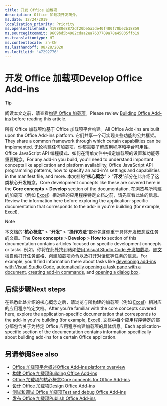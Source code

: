 ```yaml
---
title: 开发 Office 加载项
description: Office 加载项开发简介。
ms.date: 12/24/2019
localization_priority: Priority
ms.openlocfilehash: 419880e8872df20be5a3de40f480f70be2b18859
ms.sourcegitcommit: 9609bd5b4982cdaa2ea7637709a78a45835ffb19
ms.translationtype: HT
ms.contentlocale: zh-CN
ms.lasthandoff: 08/28/2020
ms.locfileid: "47292776"
---
```

# <a name="develop-office-add-ins"></a><span data-ttu-id="6391e-103">开发 Office 加载项</span><span class="sxs-lookup"><span data-stu-id="6391e-103">Develop Office Add-ins</span></span>

> [!TIP]
> <span data-ttu-id="6391e-104">阅读本文之前，请查看[构建 Office 加载项](../overview/office-add-ins-fundamentals.md)。</span><span class="sxs-lookup"><span data-stu-id="6391e-104">Please review [Building Office Add-ins](../overview/office-add-ins-fundamentals.md) before reading this article.</span></span>

<span data-ttu-id="6391e-105">所有 Office 加载项均基于 Office 加载项平台构建。</span><span class="sxs-lookup"><span data-stu-id="6391e-105">All Office Add-ins are built upon the Office Add-ins platform.</span></span> <span data-ttu-id="6391e-106">它们共享一个可实现某些功能的公共框架。</span><span class="sxs-lookup"><span data-stu-id="6391e-106">They share a common framework through which certain capabilities can be implemented.</span></span> <span data-ttu-id="6391e-107">无论构建任何加载项，你都需要了解应用程序和平台可用性、Office JavaScript API 编程模式、如何在清单文件中指定加载项的设置和功能等重要概念。</span><span class="sxs-lookup"><span data-stu-id="6391e-107">For any add-in you build, you'll need to understand important concepts like application and platform availability, Office JavaScript API programming patterns, how to specify an add-in's settings and capabilities in the manifest file, and more.</span></span> <span data-ttu-id="6391e-108">本文档的“**核心概念**” > “**开发**”部分在此介绍了这类核心开发概念。</span><span class="sxs-lookup"><span data-stu-id="6391e-108">Core development concepts like these are covered here in the **Core concepts** > **Develop** section of the documentation.</span></span> <span data-ttu-id="6391e-109">在浏览与所构建的加载项（例如 [Excel](../excel/index.yml)）相对应的应用程序特定文档之前，请先查看此处的信息。</span><span class="sxs-lookup"><span data-stu-id="6391e-109">Review the information here before exploring the application-specific documentation that corresponds to the add-in you're building (for example, [Excel](../excel/index.yml)).</span></span>

> [!NOTE]
> <span data-ttu-id="6391e-110">本文档的“**核心概念**” > “**开发**” > “**操作方法**”部分包含侧重于具体开发概念或任务的文章。</span><span class="sxs-lookup"><span data-stu-id="6391e-110">The **Core concepts** > **Develop** > **How to** section of this documentation contains articles focused on specific development concepts or tasks.</span></span> <span data-ttu-id="6391e-111">例如，你将在此处找到诸如[使用 Visual Studio Code 开发加载项](develop-add-ins-vscode.md)、[随文档自动打开任务窗格](automatically-open-a-task-pane-with-a-document.md)、[创建加载项命令](create-addin-commands.md)以及[打开对话框](dialog-api-in-office-add-ins.md)等任务的信息。</span><span class="sxs-lookup"><span data-stu-id="6391e-111">For example, you'll find information there about tasks like [developing add-ins with Visual Studio Code](develop-add-ins-vscode.md), [automatically opening a task pane with a document](automatically-open-a-task-pane-with-a-document.md), [creating add-in commands](create-addin-commands.md), and [opening a dialog box](dialog-api-in-office-add-ins.md).</span></span>

## <a name="next-steps"></a><span data-ttu-id="6391e-112">后续步骤</span><span class="sxs-lookup"><span data-stu-id="6391e-112">Next steps</span></span>

<span data-ttu-id="6391e-113">在熟悉此处介绍的核心概念之后，请浏览与所构建的加载项（例如 [Excel](../excel/index.yml)）相对应的应用程序特定文档。</span><span class="sxs-lookup"><span data-stu-id="6391e-113">After you're familiar with the core concepts covered here, explore the application-specific documentation that corresponds to the add-in you're building (for example, [Excel](../excel/index.yml)).</span></span> <span data-ttu-id="6391e-114">文档中每个应用程序特定的部分都包含关于为特定 Office 应用程序构建加载项的具体信息。</span><span class="sxs-lookup"><span data-stu-id="6391e-114">Each application-specific section of the documentation contains information specifically about building add-ins for a certain Office application.</span></span>

## <a name="see-also"></a><span data-ttu-id="6391e-115">另请参阅</span><span class="sxs-lookup"><span data-stu-id="6391e-115">See also</span></span>

- [<span data-ttu-id="6391e-116">Office 加载项平台概述</span><span class="sxs-lookup"><span data-stu-id="6391e-116">Office Add-ins platform overview</span></span>](../overview/office-add-ins.md)
- [<span data-ttu-id="6391e-117">构建 Office 加载项</span><span class="sxs-lookup"><span data-stu-id="6391e-117">Building Office Add-ins</span></span>](../overview/office-add-ins-fundamentals.md)
- [<span data-ttu-id="6391e-118">Office 加载项的核心概念</span><span class="sxs-lookup"><span data-stu-id="6391e-118">Core concepts for Office Add-ins</span></span>](../overview/core-concepts-office-add-ins.md)
- [<span data-ttu-id="6391e-119">设计 Office 加载项</span><span class="sxs-lookup"><span data-stu-id="6391e-119">Design Office Add-ins</span></span>](../design/add-in-design.md)
- [<span data-ttu-id="6391e-120">测试和调试 Office 加载项</span><span class="sxs-lookup"><span data-stu-id="6391e-120">Test and debug Office Add-ins</span></span>](../testing/test-debug-office-add-ins.md)
- [<span data-ttu-id="6391e-121">发布 Office 加载项</span><span class="sxs-lookup"><span data-stu-id="6391e-121">Publish Office Add-ins</span></span>](../publish/publish.md)
